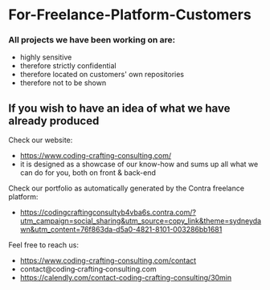 # For-Freelance-Platform-Customers

### All projects we have been working on are:
- highly sensitive
- therefore strictly confidential
- therefore located on customers' own repositories
- therefore not to be shown


## If you wish to have an idea of what we have already produced

Check our website:
- https://www.coding-crafting-consulting.com/
- it is designed as a showcase of our know-how and sums up all what we can do for you, both on front & back-end

Check our portfolio as automatically generated by the Contra freelance platform:
- https://codingcraftingconsultyb4vba6s.contra.com/?utm_campaign=social_sharing&utm_source=copy_link&theme=sydneydawn&utm_content=76f863da-d5a0-4821-8101-003286bb1681

Feel free to reach us:
- https://www.coding-crafting-consulting.com/contact
- contact@coding‑crafting‑consulting.com
- https://calendly.com/contact-coding-crafting-consulting/30min